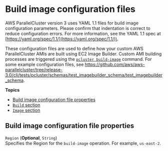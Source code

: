 # Build image configuration files<a name="image-builder-configuration-file-v3"></a>

AWS ParallelCluster version 3 uses YAML 1\.1 files for build image configuration parameters\. Please confirm that indentation is correct to reduce configuration errors\. For more information, see the YAML 1\.1 spec at [https://yaml.org/spec/1.1/](https://yaml.org/spec/1.1/)\.

These configuration files are used to define how your custom AWS ParallelCluster AMIs are built using EC2 Image Builder\. Custom AMI building processes are triggered using the [`pcluster build-image`](pcluster.build-image-v3.md) command\. For some example configuration files, see [https://github\.com/aws/aws\-parallelcluster/tree/release\-3\.0/cli/tests/pcluster/schemas/test\_imagebuilder\_schema/test\_imagebuilder\_schema](https://github.com/aws/aws-parallelcluster/tree/release-3.0/cli/tests/pcluster/schemas/test_imagebuilder_schema/test_imagebuilder_schema)\.

**Topics**
+ [Build image configuration file properties](#build-image-v3.properties)
+ [`Build` section](Build-v3.md)
+ [`Image` section](build-Image-v3.md)

## Build image configuration file properties<a name="build-image-v3.properties"></a>

`Region` \(**Optional**, `String`\)  
Specifies the Region for the `build-image` operation\. For example, `us-east-2`\.